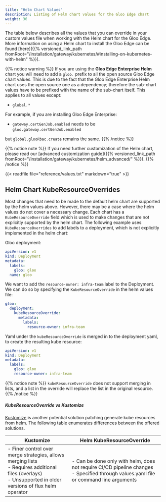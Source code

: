 ```yaml
---
title: "Helm Chart Values"
description: Listing of Helm chart values for the Gloo Edge chart
weight: 30
---
```


The table below describes all the values that you can override in your custom values file when working with the Helm 
chart for the Gloo Edge. More information on using a Helm chart to install the Gloo Edge can be found 
[here]({{% versioned_link_path fromRoot="/installation/gateway/kubernetes/#installing-on-kubernetes-with-helm" %}}).

{{% notice warning %}}
If you are using the **Gloo Edge Enterprise Helm** chart you will need to add a `gloo.` prefix to all the open source Gloo Edge 
chart values. This is due to the fact that the Gloo Edge Enterprise Helm chart uses the open source one as a dependency; 
therefore the sub-chart values have to be prefixed with the name of the sub-chart itself. 
This applies to all values except:

- `global.*`

For example, if you are installing Gloo Edge Enterprise:

- `gateway.certGenJob.enabled` needs to be `gloo.gateway.certGenJob.enabled`

but `global.glooRbac.create` remains the same.
{{% /notice %}}

{{% notice note %}}
If you need further customization of the Helm chart, please read our [advanced customization guide]({{% versioned_link_path fromRoot="/installation/gateway/kubernetes/helm_advanced/" %}}).
{{% /notice %}}

{{< readfile file="reference/values.txt" markdown="true" >}}

## Helm Chart KubeResourceOverrides

Most changes that need to be made to the default helm chart are supported by the helm values above.
However, there may be a case where the helm values do not cover a necessary change.
Each chart has a `KubeResourceOverride` field which is used to make changes that are not explicitly
supported by the helm chart. The following example uses `KubeResourceOverrides` to add
labels to a deployment, which is not explicitly implemented in the helm chart:

Gloo deployment:
```yaml
apiVersion: v1
kind: Deployment
metadata:
  labels:
    gloo: gloo
  name: gloo
```

We want to add the `resource-owner: infra-team` label to the Deployment. We can do so by specifying the `KubeResourceOverride` in the helm values file:
```yaml
gloo:
  deployment:
    kubeResourceOverride:
      metadata:
        labels:
          resource-owner: infra-team
```

Yaml under the `kubeResourceOverride` is merged in to the deployment yaml, to create the resulting kube resource:
```yaml
apiVersion: v1
kind: Deployment
metadata:
  labels:
    gloo: gloo
    resource-owner: infra-team
```

{{% notice note %}}
`kubeResourceOverride` does not support merging in lists, and a list in the override will replace the list in the original resource.
{{% /notice %}}

##### KubeResourceOverride vs Kustomize

[Kustomize](https://kustomize.io/) is another potential solution patching generate kube resources from helm. The following table enumerates differences between the offered solutions.

| Kustomize                                                                                          | Helm KubeResourceOverride                                                                                                          |
|----------------------------------------------------------------------------------------------------|--------------------------------------------------------------------------------------------------------------------------------------|
| - Finer control over merge strategies, allows merging lists <br>- Requires additional files (overlays)<br>- Unsupported in older versions of flux helm operator  | - Can be done only with helm, does not require CI/CD pipeline changes <br>- Specified through values.yaml file or command line arguments |
